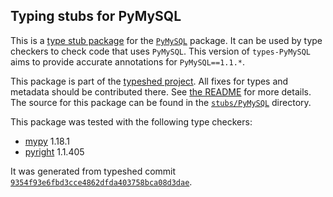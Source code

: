 ## Typing stubs for PyMySQL

This is a [type stub package](https://typing.python.org/en/latest/tutorials/external_libraries.html)
for the [`PyMySQL`](https://github.com/PyMySQL/PyMySQL) package. It can be used by type checkers
to check code that uses `PyMySQL`. This version of
`types-PyMySQL` aims to provide accurate annotations for
`PyMySQL==1.1.*`.

This package is part of the [typeshed project](https://github.com/python/typeshed).
All fixes for types and metadata should be contributed there.
See [the README](https://github.com/python/typeshed/blob/main/README.md)
for more details. The source for this package can be found in the
[`stubs/PyMySQL`](https://github.com/python/typeshed/tree/main/stubs/PyMySQL)
directory.

This package was tested with the following type checkers:
* [mypy](https://github.com/python/mypy/) 1.18.1
* [pyright](https://github.com/microsoft/pyright) 1.1.405

It was generated from typeshed commit
[`9354f93e6fbd3cce4862dfda403758bca08d3dae`](https://github.com/python/typeshed/commit/9354f93e6fbd3cce4862dfda403758bca08d3dae).